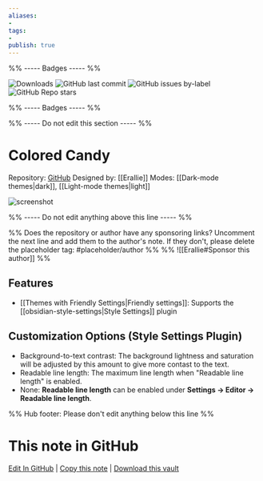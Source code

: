 ```yaml
---
aliases:
- 
tags: 
- 
publish: true
---
```


%% ----- Badges ----- %%

![Downloads](https://img.shields.io/badge/downloads-6860-573E7A?style=for-the-badge&logo=)
![GitHub last commit](https://img.shields.io/github/last-commit/Erallie/colored-candy?color=573E7A&label=last%20update&logo=github&style=for-the-badge)
![GitHub issues by-label](https://img.shields.io/github/issues/Erallie/colored-candy/help%20wanted?color=573E7A&logo=github&style=for-the-badge) 
![GitHub Repo stars](https://img.shields.io/github/stars/Erallie/colored-candy?color=573E7A&logo=github&style=for-the-badge)

%% ----- Badges ----- %%

%% ----- Do not edit this section ----- %%

# Colored Candy

Repository: [GitHub](https://github.com/Erallie/colored-candy)
Designed by: [[Erallie]]
Modes: [[Dark-mode themes|dark]], [[Light-mode themes|light]]



![screenshot](https://github.com/Erallie/colored-candy/raw/HEAD/colored-candy-thumbnail.png)

%% ----- Do not edit anything above this line ----- %% 

%% Does the repository or author have any sponsoring links? Uncomment the next line and add them to the author's note. If they don't, please delete the placeholder tag: #placeholder/author %%
%% ![[Erallie#Sponsor this author]] %%


## Features

- [[Themes with Friendly Settings|Friendly settings]]: Supports the [[obsidian-style-settings|Style Settings]] plugin

## Customization Options (Style Settings Plugin) 
- Background-to-text contrast: The background lightness and saturation will be adjusted by this amount to give more contast to the text.
- Readable line length: The maximum line length when "Readable line length" is enabled.
- None: **Readable line length** can be enabled under **Settings → Editor → Readable line length**.


%% Hub footer: Please don't edit anything below this line %%

# This note in GitHub

<span class="git-footer">[Edit In GitHub](https://github.dev/obsidian-community/obsidian-hub/blob/main/02%20-%20Community%20Expansions/02.05%20All%20Community%20Expansions/Themes/Colored%20Candy.md "git-hub-edit-note") | [Copy this note](https://raw.githubusercontent.com/obsidian-community/obsidian-hub/main/02%20-%20Community%20Expansions/02.05%20All%20Community%20Expansions/Themes/Colored%20Candy.md "git-hub-copy-note") | [Download this vault](https://github.com/obsidian-community/obsidian-hub/archive/refs/heads/main.zip "git-hub-download-vault") </span>
